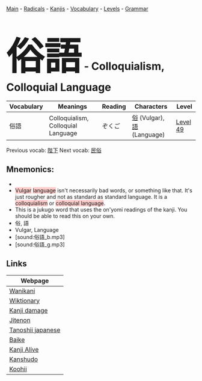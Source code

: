 <style> bigfont {font-size: 100px}</style>
[Main](../README.md) -
[Radicals](../radicals.md) -
[Kanjis](../kanjis.md) -
[Vocabulary](../vocabulary.md) -
[Levels](../levels.md) -
[Grammar](../grammar.md)
# <bigfont> 俗語</bigfont> - Colloquialism, Colloquial Language 

| Vocabulary | Meanings | Reading | Characters | Level |
| --- | --- | --- | --- | --- |
| 俗語 | Colloquialism, Colloquial Language | ぞくご |  [俗](../kanjis/俗.md) (Vulgar), [語](../kanjis/語.md) (Language) | [Level 49](../levels/wk_level49.md) |

Previous vocab: [陛下](陛下.md) Next vocab: [民俗](民俗.md) 

## Mnemonics:

* 
* <span style="background-color:#ffcccb"> Vulgar</span> <span style="background-color:#ffcccb"> language</span> isn't necessarily bad words, or something like that. It's just rougher and not as standard as standard language. It is a <span style="background-color:#ffcccb"> colloquialism</span> or <span style="background-color:#ffcccb"> colloquial language</span>.
* This is a jukugo word that uses the on'yomi readings of the kanji. You should be able to read this on your own.
* 俗, 語
* Vulgar, Language
* [sound:俗語_b.mp3]
* [sound:俗語_g.mp3]


## Links 

| Webpage |
| --- |
| [Wanikani          ](https://www.wanikani.com/kanji/俗語) |
| [Wiktionary        ](https://en.wiktionary.org/wiki/俗語) |
| [Kanji damage      ](http://www.kanjidamage.com/kanji/search?utf8=✓&q=俗語) |
| [Jitenon           ](https://jitenon.com/kanji/俗語) |
| [Tanoshii japanese ](https://www.tanoshiijapanese.com/dictionary/kanji.cfm?k=俗語) |
| [Baike             ](https://baike.baidu.com/item/俗語) |
| [Kanji Alive       ](https://app.kanjialive.com/俗語) |
| [Kanshudo          ](https://www.kanshudo.com/searchmn?q=俗語) |
| [Koohii            ](https://kanji.koohii.com/study/kanji/俗語) |
